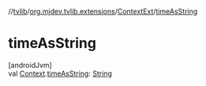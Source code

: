 //[tvlib](../../../index.md)/[org.mjdev.tvlib.extensions](../index.md)/[ContextExt](index.md)/[timeAsString](time-as-string.md)

# timeAsString

[androidJvm]\
val [Context](https://developer.android.com/reference/kotlin/android/content/Context.html).[timeAsString](time-as-string.md): [String](https://kotlinlang.org/api/latest/jvm/stdlib/kotlin/-string/index.html)
